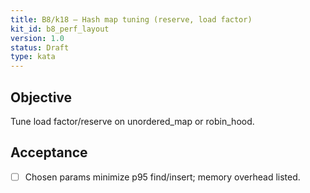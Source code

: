 ```yaml
---
title: B8/k18 — Hash map tuning (reserve, load factor)
kit_id: b8_perf_layout
version: 1.0
status: Draft
type: kata
---
```

## Objective
Tune load factor/reserve on unordered_map or robin_hood.
## Acceptance
- [ ] Chosen params minimize p95 find/insert; memory overhead listed.
